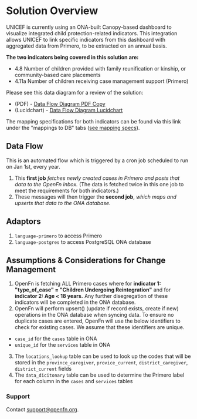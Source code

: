 # Solution Overview 

UNICEF is currently using an ONA-built Canopy-based dashboard to visualize integrated child protection-related indicators. This integration allows UNICEF to link specific indicators from this dashboard with aggregated data from Primero, to be extracted on an annual basis.

**The two indicators being covered in this solution are:**
- 4.8 Number of children provided with family reunification or kinship, or community-based care placements
- 4.11a Number of children receiving case management support (Primero)

Please see this data diagram for a review of the solution:   
- (PDF) - [Data Flow Diagram PDF Copy](https://drive.google.com/drive/folders/1IyBPiECLr2nmurzshzdfWV8OeweGgNAY?usp=sharing)  
- (Lucidchart) - [Data Flow Diagram Lucidchart](https://lucid.app/lucidchart/f7f7607f-8cb0-46d3-b00a-a4171a5ee823/edit?invitationId=inv_dfb0977f-5c8b-48ed-9678-58e7016b795d&page=k9buV_utGYNG#)

The mapping specifications for both indicators can be found via this link under the "mappings to DB" tabs ([see mapping specs](https://docs.google.com/spreadsheets/d/1mDMpH87JWPqPXMNTIXMFl0Uxu2yCPWI5tzuhCcexPIg/edit#gid=990515176)). 



## Data Flow
This is an automated flow which is triggered by a cron job scheduled to run on Jan 1st, every year. 
1. This **first job** _fetches newly created cases in Primero and posts that data to the OpenFn inbox._ (The data is fetched twice in this one job to meet the requirements for both indicators.)
2. These messages will then trigger the **second job**, _which maps and upserts that data to the ONA database._ 



## Adaptors
1. `language-primero` to access Primero
2. `language-postgres` to access PostgreSQL ONA database


## Assumptions & Considerations for Change Management
1. OpenFn is fetching ALL Primero cases where for **indicator 1: "type_of_case" = "Children Undergoing Reintegration"** and for **indicator 2: Age < 18 years.** Any further disegregation of these indicators will be completed in the ONA database. 
2. OpenFn will perform upsert() (update if record exists, create if new) operations in the ONA database when syncing data. To ensure no duplicate cases are entered, OpenFn will use the below identifiers to check for existing cases. We assume that these identifiers are unique.

- `case_id` for the `cases` table in ONA 
- `unique_id` for the `services` table in ONA
3. The `locations_lookup` table can be used to look up the codes that will be stored in the `province_caregiver`, `provice_current`, `district_caregiver`, `district_current` fields
4. The `data_dicitonary` table can be used to determine the Primero label for each column in the `cases` and `services` tables



### Support
Contact support@openfn.org.

